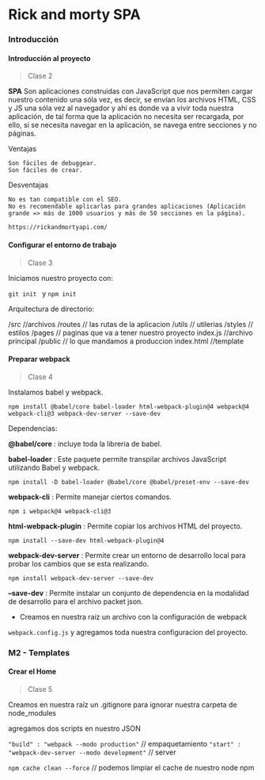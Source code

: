 # Rick and morty SPA

### Introducción

#### Introducción al proyecto

 >Clase 2

**SPA** Son aplicaciones construidas con JavaScript que nos permiten cargar nuestro contenido una sóla vez, es decir, se envían los archivos HTML, CSS y JS una sóla vez al navegador y ahí es donde va a vivir toda nuestra aplicación, de tal forma que la aplicación no necesita ser recargada, por ello, si se necesita navegar en la aplicación, se navega entre secciones y no páginas.

Ventajas

    Son fáciles de debuggear.
    Son fáciles de crear.

Desventajas

    No es tan compatible con el SEO.
    No es recomendable aplicarlas para grandes aplicaciones (Aplicación grande => más de 1000 usuarios y más de 50 secciones en la página).

`https://rickandmortyapi.com/`

#### Configurar el entorno de trabajo

 >Clase 3

Iniciamos nuestro proyecto con: 

`git init ` y `npm init`

Arquitectura de directorio: 

/src //archivos
	/routes // las rutas de la aplicacion
	/utils // utilerias
	/styles // estilos
	/pages // paginas que va a tener nuestro proyecto
	index.js //archivo principal
/public // lo que mandamos a produccion
	index.html //template

#### Preparar webpack

 >Clase 4

Instalamos babel y webpack.

`npm install @babel/core babel-loader html-webpack-plugin@4 webpack@4 webpack-cli@3 webpack-dev-server --save-dev`

Dependencias:

**@babel/core** : incluye toda la libreria de babel.

**babel-loader** : Este paquete permite transpilar archivos JavaScript utilizando Babel y webpack.

`npm install -D babel-loader @babel/core @babel/preset-env --save-dev`

**webpack-cli** : Permite manejar ciertos comandos.

`npm i webpack@4 webpack-cli@3`

**html-webpack-plugin** : Permite copiar los archivos HTML del proyecto.

`npm install --save-dev html-webpack-plugin@4`

**webpack-dev-server** : Permite crear un entorno de desarrollo local para probar los cambios que se esta realizando.

`npm install webpack-dev-server --save-dev`

**–save-dev** : Permite instalar un conjunto de dependencia en la modalidad de desarrollo para el archivo packet json.

- Creamos en nuestra raíz un archivo con la configuración de webpack

`webpack.config.js` y agregamos toda nuestra configuracion del proyecto.

### M2 - Templates

#### Crear el Home

 >Clase 5

Creamos en nuestra raíz un .gitignore para ignorar nuestra carpeta de node_modules

agregamos dos scripts en nuestro JSON

`"build" : "webpack --modo production"` // empaquetamiento
`"start" : "webpack-dev-server --modo development"` // server

`npm cache clean --force` // podemos limpiar el cache de nuestro node npm


